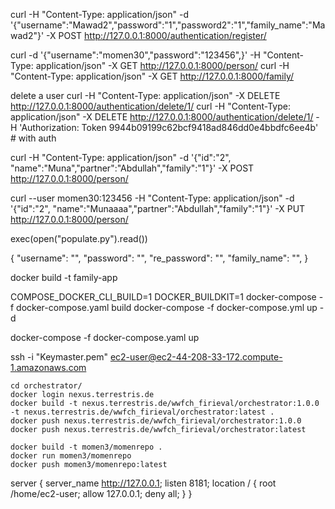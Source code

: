 
curl -H "Content-Type: application/json" -d '{"username":"Mawad2","password":"1","password2":"1","family_name":"Mawad2"}' -X POST http://127.0.0.1:8000/authentication/register/

curl -d '{"username":"momen30","password":"123456",}' -H "Content-Type: application/json" -X GET http://127.0.0.1:8000/person/
curl -H "Content-Type: application/json" -X GET http://127.0.0.1:8000/family/

delete a user
curl -H "Content-Type: application/json" -X DELETE http://127.0.0.1:8000/authentication/delete/1/
curl -H "Content-Type: application/json" -X DELETE http://127.0.0.1:8000/authentication/delete/1/ -H 'Authorization: Token 9944b09199c62bcf9418ad846dd0e4bbdfc6ee4b' # with auth

curl -H "Content-Type: application/json" -d '{"id":"2", "name":"Muna","partner":"Abdullah","family":"1"}' -X POST http://127.0.0.1:8000/person/

curl --user momen30:123456 -H "Content-Type: application/json" -d '{"id":"2", "name":"Munaaaa","partner":"Abdullah","family":"1"}' -X PUT http://127.0.0.1:8000/person/


exec(open("populate.py").read())

{
"username": "",
"password": "",
"re_password": "",
"family_name": "",
}

docker build -t family-app

COMPOSE_DOCKER_CLI_BUILD=1 DOCKER_BUILDKIT=1 docker-compose -f docker-compose.yaml build
docker-compose -f docker-compose.yml up -d

docker-compose -f docker-compose.yaml up

ssh -i "Keymaster.pem" ec2-user@ec2-44-208-33-172.compute-1.amazonaws.com

```
cd orchestrator/
docker login nexus.terrestris.de
docker build -t nexus.terrestris.de/wwfch_firieval/orchestrator:1.0.0 -t nexus.terrestris.de/wwfch_firieval/orchestrator:latest .
docker push nexus.terrestris.de/wwfch_firieval/orchestrator:1.0.0
docker push nexus.terrestris.de/wwfch_firieval/orchestrator:latest

docker build -t momen3/momenrepo .
docker run momen3/momenrepo
docker push momen3/momenrepo:latest
```

server {
    server_name http://127.0.0.1;
    listen 8181;
    location / {
         root /home/ec2-user;
         allow 127.0.0.1;
         deny all;
    }
}